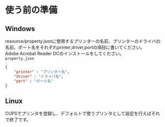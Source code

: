 # 使う前の準備
## **Windows**
resource/property.jsonに使用するプリンターの名前、プリンターのドライバの名前、ポート名をそれぞれprinter,driver,portの項目に書いてください。   
Adobe Acrobat Reader DCのインストールをしてください。  
`property.json`
```json
{
    "printer" : "プリンター名",
    "driver" : "ドライバ名",
    "port" : "ポート名"
}

```

## **Linux**
CUPSでプリンタを登録し、デフォルトで使うプリンタとして設定を行えばそれで終了です。






